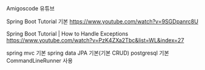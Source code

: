 Amigoscode 유튜브 

Spring Boot Tutorial 기본
https://www.youtube.com/watch?v=9SGDpanrc8U

Spring Boot Tutorial | How to Handle Exceptions
https://www.youtube.com/watch?v=PzK4ZXa2Tbc&list=WL&index=27

spring mvc 기본
spring data JPA 기본(기본 CRUD)
postgresql 기본
CommandLineRunner 사용


